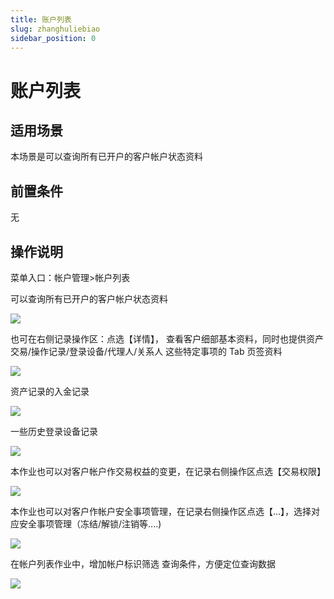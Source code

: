 ```yaml
---
title: 账户列表
slug: zhanghuliebiao
sidebar_position: 0
---
```



# 账户列表

## 适用场景

本场景是可以查询所有已开户的客户帐户状态资料

## 前置条件

无

## 操作说明

菜单入口：帐户管理&gt;帐户列表

可以查询所有已开户的客户帐户状态资料

<img src="/assets/EFndbc3IBojG0dxlSlDcMa98nwc.png"/>

也可在右侧记录操作区：点选【详情】， 查看客户细部基本资料，同时也提供资产交易/操作记录/登录设备/代理人/关系人 这些特定事项的 Tab 页签资料

<img src="/assets/J72ebMG1joEz5cxZIShcMEm0nlf.png"/>

 资产记录的入金记录

<img src="/assets/TjgWbDYMsoWx1txnKcQcQ4fznpf.png"/>

一些历史登录设备记录

<img src="/assets/ZX6qbHn1doizv6xeRFqcXMMGnZe.png"/>

本作业也可以对客户帐户作交易权益的变更，在记录右侧操作区点选【交易权限】

<img src="/assets/TGMbbqSbQo3Ob2xNWKwc5wiznDf.png"/>

本作业也可以对客户作帐户安全事项管理，在记录右侧操作区点选【...】，选择对应安全事项管理（冻结/解锁/注销等....)

<img src="/assets/UI8mbtImwopH23x4ZURco87Znoh.png"/>

在帐户列表作业中，增加帐户标识筛选 查询条件，方便定位查询数据

<img src="/assets/DhzzbaAFIozXrzxuyjRcRboGnke.png"/>

